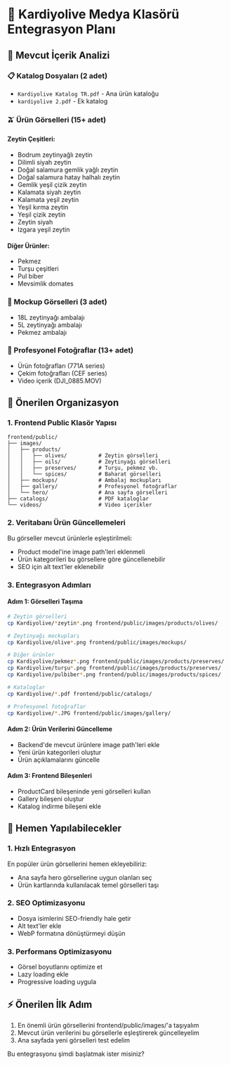 # 📁 Kardiyolive Medya Klasörü Entegrasyon Planı

## 🎯 Mevcut İçerik Analizi

### 📋 Katalog Dosyaları (2 adet)
- `Kardiyolive Katalog TR.pdf` - Ana ürün kataloğu
- `kardiyolive 2.pdf` - Ek katalog

### 🫒 Ürün Görselleri (15+ adet)
#### Zeytin Çeşitleri:
- Bodrum zeytinyağlı zeytin
- Dilimli siyah zeytin  
- Doğal salamura gemlik yağlı zeytin
- Doğal salamura hatay halhalı zeytin
- Gemlik yeşil çizik zeytin
- Kalamata siyah zeytin
- Kalamata yeşil zeytin
- Yeşil kırma zeytin
- Yeşil çizik zeytin
- Zeytin siyah
- Izgara yeşil zeytin

#### Diğer Ürünler:
- Pekmez
- Turşu çeşitleri
- Pul biber
- Mevsimlik domates

### 🏺 Mockup Görselleri (3 adet)
- 18L zeytinyağı ambalajı
- 5L zeytinyağı ambalajı  
- Pekmez ambalajı

### 📸 Profesyonel Fotoğraflar (13+ adet)
- Ürün fotoğrafları (771A series)
- Çekim fotoğrafları (CEF series)
- Video içerik (DJI_0885.MOV)

## 📂 Önerilen Organizasyon

### 1. Frontend Public Klasör Yapısı
```
frontend/public/
├── images/
│   ├── products/
│   │   ├── olives/          # Zeytin görselleri
│   │   ├── oils/            # Zeytinyağı görselleri
│   │   ├── preserves/       # Turşu, pekmez vb.
│   │   └── spices/          # Baharat görselleri
│   ├── mockups/             # Ambalaj mockupları
│   ├── gallery/             # Profesyonel fotoğraflar
│   └── hero/                # Ana sayfa görselleri
├── catalogs/                # PDF kataloglar
└── videos/                  # Video içerikler
```

### 2. Veritabanı Ürün Güncellemeleri
Bu görseller mevcut ürünlerle eşleştirilmeli:
- Product model'ine image path'leri eklenmeli
- Ürün kategorileri bu görsellere göre güncellenebilir
- SEO için alt text'ler eklenebilir

### 3. Entegrasyon Adımları

#### Adım 1: Görselleri Taşıma
```bash
# Zeytin görselleri
cp Kardiyolive/*zeytin*.png frontend/public/images/products/olives/

# Zeytinyağı mockupları
cp Kardiyolive/olive*.png frontend/public/images/mockups/

# Diğer ürünler
cp Kardiyolive/pekmez*.png frontend/public/images/products/preserves/
cp Kardiyolive/turşu*.png frontend/public/images/products/preserves/
cp Kardiyolive/pulbiber*.png frontend/public/images/products/spices/

# Kataloglar
cp Kardiyolive/*.pdf frontend/public/catalogs/

# Profesyonel fotoğraflar
cp Kardiyolive/*.JPG frontend/public/images/gallery/
```

#### Adım 2: Ürün Verilerini Güncelleme
- Backend'de mevcut ürünlere image path'leri ekle
- Yeni ürün kategorileri oluştur
- Ürün açıklamalarını güncelle

#### Adım 3: Frontend Bileşenleri
- ProductCard bileşeninde yeni görselleri kullan
- Gallery bileşeni oluştur
- Katalog indirme bileşeni ekle

## 🚀 Hemen Yapılabilecekler

### 1. Hızlı Entegrasyon
En popüler ürün görsellerini hemen ekleyebiliriz:
- Ana sayfa hero görsellerine uygun olanları seç
- Ürün kartlarında kullanılacak temel görselleri taşı

### 2. SEO Optimizasyonu
- Dosya isimlerini SEO-friendly hale getir
- Alt text'ler ekle
- WebP formatına dönüştürmeyi düşün

### 3. Performans Optimizasyonu
- Görsel boyutlarını optimize et
- Lazy loading ekle
- Progressive loading uygula

## ⚡ Önerilen İlk Adım

1. En önemli ürün görsellerini frontend/public/images/'a taşıyalım
2. Mevcut ürün verilerini bu görsellerle eşleştirerek güncelleyelim
3. Ana sayfada yeni görselleri test edelim

Bu entegrasyonu şimdi başlatmak ister misiniz?
